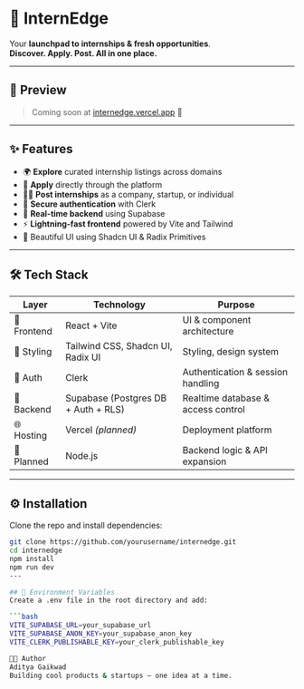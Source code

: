 # 🚀 InternEdge

Your **launchpad to internships & fresh opportunities**.  
**Discover. Apply. Post. All in one place.**

---

## 📸 Preview

> Coming soon at [internedge.vercel.app](https://internedge.vercel.app) 🚧

---

## ✨ Features

- 🌍 **Explore** curated internship listings across domains  
- 📝 **Apply** directly through the platform  
- 🧑‍💼 **Post internships** as a company, startup, or individual  
- 🔐 **Secure authentication** with Clerk  
- 📡 **Real-time backend** using Supabase  
- ⚡ **Lightning-fast frontend** powered by Vite and Tailwind  
- 🎨 Beautiful UI using Shadcn UI & Radix Primitives  

---

## 🛠 Tech Stack

| Layer         | Technology                             | Purpose                            |
|---------------|-----------------------------------------|------------------------------------|
| 🧠 Frontend    | React + Vite                            | UI & component architecture        |
| 🎨 Styling     | Tailwind CSS, Shadcn UI, Radix UI       | Styling, design system             |
| 🔐 Auth        | Clerk                                   | Authentication & session handling |
| 🧱 Backend     | Supabase (Postgres DB + Auth + RLS)     | Realtime database & access control|
| 🌐 Hosting     | Vercel *(planned)*                      | Deployment platform                |
| 🔧 Planned     | Node.js                                 | Backend logic & API expansion      |

---

## ⚙️ Installation

Clone the repo and install dependencies:

```bash
git clone https://github.com/yourusername/internedge.git
cd internedge
npm install
npm run dev
---

## 🔐 Environment Variables
Create a .env file in the root directory and add:

```bash
VITE_SUPABASE_URL=your_supabase_url
VITE_SUPABASE_ANON_KEY=your_supabase_anon_key
VITE_CLERK_PUBLISHABLE_KEY=your_clerk_publishable_key

👨‍💻 Author
Aditya Gaikwad
Building cool products & startups — one idea at a time.
